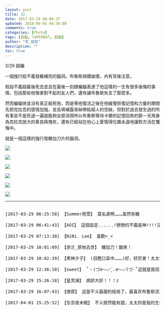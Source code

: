 ```yaml
---
layout: post
title: 32
date: 2017-03-29 06:08:37
updated: 2018-09-05 04:36:00
comments: true
categories: [Photo]
tags: [超蝠, SUPERBAT, 超蝙]
author: "恋_独哲"
description: ""
toc: true
---
```


<p>3/29 超蝙</p> 
<p>一個強行給不義發糖補完的腦洞。布魯斯病嬌崩壞，內有背後注意。</p> 
<p>假設不義超最後死去並且在最後一刻跟蝙蝠表達了他這樣的一生有很多後悔的事情，包括那些他傷害對不起的友人們，還有讓布魯斯失去了那麼多。</p> 
<p>然而蝙蝠俠並沒有真正殺死他，而是等他復活之後在他緩慢恢復記憶和力量的期間先把克拉克的感情加強，並且填補露易絲帶給超人的空缺，但對於過去發生過的所有事並不是死過一遍就能夠全部消弭所以布魯斯等待卡爾的記憶回來的那一天用身為克拉克放大的善良與愧疚，還有已經站在他心上愛情得位置永遠地讓對方活在懺悔中。</p> 
<p>就是一個這樣的強行發糖加刀片的腦洞。</p>

![](https://raw.githubusercontent.com/alicewish/maple50821/master/img_YW5MWVN1NEpoZFVjdDM3bSt0RzZ6SkgzTEFqT1ZTeDF6dmExd3RiMVlpVGhqazcrMjdhTmpBPT0.jpg)

![](https://raw.githubusercontent.com/alicewish/maple50821/master/img_YW5MWVN1NEpoZFVjdDM3bSt0RzZ6QVNTbzkwVzBYZFlMRmxodXc4MzBoSHJ1cjdHcXJnKzhBPT0.jpg)

![](https://raw.githubusercontent.com/alicewish/maple50821/master/img_YW5MWVN1NEpoZFVjdDM3bSt0RzZ6TzR2ZW1EK2x5VmZmbTNIN0hjUGU4eDlubVB5bG9ITThBPT0.jpg)

![](https://raw.githubusercontent.com/alicewish/maple50821/master/img_YW5MWVN1NEpoZFVjdDM3bSt0RzZ6UEYrQkh4cVJiNkhxQjErZjUwSWlaRGVpVzM2dm5OWThnPT0.jpg)

![](https://raw.githubusercontent.com/alicewish/maple50821/master/img_YW5MWVN1NEpoZFVjdDM3bSt0RzZ6S2lWR2srNml3YThNdnNCZTY2dnhGZUtBUXQ2OFVsWEtBPT0.jpg)

![](https://raw.githubusercontent.com/alicewish/maple50821/master/img_YW5MWVN1NEpoZFVjdDM3bSt0RzZ6UEdLZldnVUFKeUw5TEV6dnphVU80eTVkeGt1b08yalVnPT0.jpg)

---

<pre>

[2017-03-29 06:25:58] 【Summer雨雪】 莫名虐啊………虽然有糖

[2017-03-29 06:41:43] 【AOI】 這個設定......!戀戀的不義是神!!!!又神又甜又有點壞掉的不義!!!!(好吃到痛哭

[2017-03-29 07:13:30] 【NiNi. Lee】 喜歡>_<

[2017-03-29 10:01:09] 【赤兰_原地去世】 糖加刀！酸爽！

[2017-03-29 10:02:39] 【黑神夕子】 (目瞪口呆中………)好，好厉害！太太你就是神啊！！！

[2017-03-29 12:36:10] 【sweet】 ˚‧(づσ̴̶̷̥́ .σ̴̶̷̀)づ·˚这就是我现在的表情，我爱糖加刀。

[2017-03-29 15:26:18] 【皇灵渊】 病娇大好！！！z

[2017-03-29 16:07:43] 【燎原】 这是不义最甜的结局了，最喜欢布鲁斯流泪的那段描写了超棒

[2017-04-01 15:25:52] 【东京夜未眠】 不义居然能有甜，太太你是我的生命之光

</pre>